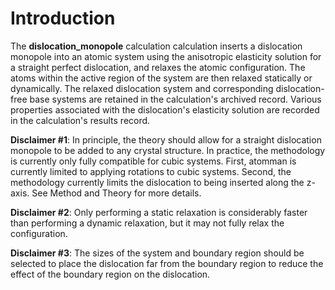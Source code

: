 # Introduction

The __dislocation_monopole__ calculation calculation inserts a dislocation monopole into an atomic system using the anisotropic elasticity solution for a straight perfect dislocation, and relaxes the atomic configuration. The atoms within the active region of the system are then relaxed statically or dynamically. The relaxed dislocation system and corresponding dislocation-free base systems are retained in the calculation's archived record. Various properties associated with the dislocation's elasticity solution are recorded in the calculation's results record.

__Disclaimer #1__: In principle, the theory should allow for a straight dislocation monopole to be added to any crystal structure. In practice, the methodology is currently only fully compatible for cubic systems. First, atomman is currently limited to applying rotations to cubic systems. Second, the methodology currently limits the dislocation to being inserted along the z-axis. See Method and Theory for more details.

__Disclaimer #2__: Only performing a static relaxation is considerably faster than performing a dynamic relaxation, but it may not fully relax the configuration.

__Disclaimer #3__: The sizes of the system and boundary region should be selected to place the dislocation far from the boundary region to reduce the effect of the boundary region on the dislocation. 